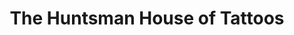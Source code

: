 ---
title: "The Huntsman House of Tattoos"
url: /buffalo/the-huntsman-house-of-tattoos/
shop: tattoo
---